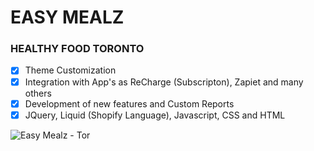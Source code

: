 # EASY MEALZ
### HEALTHY FOOD TORONTO

- [x] Theme Customization
- [x] Integration with App's as ReCharge (Subscripton), Zapiet and many others
- [x] Development of new features and Custom Reports
- [x] JQuery, Liquid (Shopify Language), Javascript, CSS and HTML  

![Easy Mealz - Tor](https://user-images.githubusercontent.com/53456120/121742521-4e46b180-cad6-11eb-9185-a1db5b7eb6af.png)

